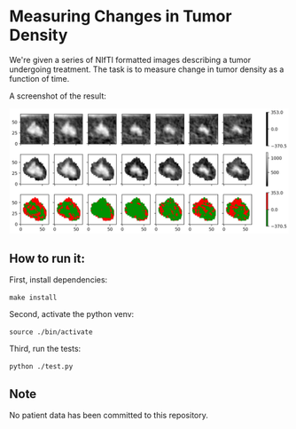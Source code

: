 # Measuring Changes in Tumor Density

We're given a series of NIfTI formatted images describing a tumor undergoing treatment. The task is to measure change in tumor density as a function of time.

A screenshot of the result:

![Alt text](screenshots/1.jpg?raw=true "Output screenshot")

## How to run it:

First, install dependencies:

```make install```

Second, activate the python venv:

```source ./bin/activate```

Third, run the tests:

```python ./test.py```

## Note
No patient data has been committed to this repository.
